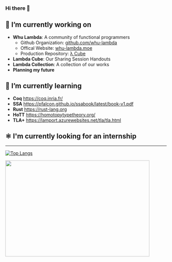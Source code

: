  ### Hi there 👋
 
 ## 🔭 I’m currently working on
 - **Whu Lambda**: A community of functional programmers
   - Github Organization: [github.com/whu-lambda](https://github.com/Whu-Lambda)
   - Offical Website: [whu-lambda.moe](https://whu-lambda.moe) 
   - Production Repository: [λ Cube](https://github.com/Whu-Lambda/Lambda-Cube)
 - **Lambda Cube**: Our Sharing Session Handouts
 - **Lambda Collection**: A collection of our works
 - **Planning my future**
 ## 🌱 I’m currently learning
 - **Coq** https://coq.inria.fr/
 - **SSA** https://pfalcon.github.io/ssabook/latest/book-v1.pdf
 - **Rust** https://rust-lang.org
 - **HoTT** https://homotopytypetheory.org/
 - **TLA+** https://lamport.azurewebsites.net/tla/tla.html
 ## ⚛️ I'm currently looking for an internship
---
 [![Top Langs](https://github-readme-stats.vercel.app/api/top-langs/?username=minnakamiyuki&layout=compact&theme=tokyonight&card_width=400)](https://github.com/minnakamiyuki/github-readme-stats)
 
 <img src="https://user-images.githubusercontent.com/84240546/150674697-55c92bff-5a9a-4301-8cd3-476cdd0c92af.png" width="450px" style="height:300px" />

<!---
minnakamiyuki/minnakamiyuki is a ✨ special ✨ repository because its `README.md` (this file) appears on your GitHub profile.
You can click the Preview link to take a look at your changes.
--->
